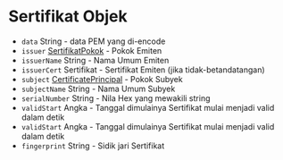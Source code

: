 # Sertifikat Objek

* `data` String - data PEM yang di-encode
* `issuer` [SertifikatPokok](certificate-principal.md) - Pokok Emiten
* `issuerName` String - Nama Umum Emiten
* `issuerCert` Sertifikat - Sertifikat Emiten (jika tidak-betandatangan)
* `subject` [CertificatePrincipal](certificate-principal.md) - Pokok Subyek
* `subjectName` String - Nama Umum Subyek
* `serialNumber` String - Nila Hex yang mewakili string
* `validStart` Angka - Tanggal dimulainya Sertifikat mulai menjadi valid dalam detik
* `validStart` Angka - Tanggal dimulainya Sertifikat mulai menjadi valid dalam detik
* `fingerprint` String - Sidik jari Sertifikat